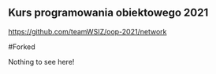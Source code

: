 

## Kurs programowania obiektowego 2021

https://github.com/teamWSIZ/oop-2021/network

#Forked

Nothing to see here!
